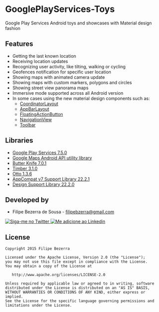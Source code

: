 GooglePlayServices-Toys
=======================

Google Play Services Android toys and showcases with Material design fashion

Features
--------
* Getting the last known location
* Receiving location updates
* Recognizing user activity, like tilting, walking or cycling
* Geofences notification for specific user location
* Showing maps with animated camera update
* Showing maps with custom markers, polygons and circles
* Showing street view panorama maps
* Immersive mode supported across all Android version
* In some cases using the new material design components such as:
  * [CoordinatorLayout][8]
  * [AppBarLayout][9]
  * [FloatingActionButton][10]
  * [NavigationView][11]
  * [Toolbar][12]

Libraries
---------
* [Google Play Services 7.5.0][1]
* [Google Maps Android API utility library][2]
* [Butter Knife 7.0.1][3]
* [Timber 3.1.0][4]
* [Otto 1.3.6][5]
* [AppCompat v7 Support Library 22.2.1][6]
* [Design Support Library 22.2.0][7]

Developed by
------------

* Filipe Bezerra de Sousa - <filipebzerra@gmail.com>

<a href="https://twitter.com/filipebsousa">
  <img alt="Siga-me no Twitter" src="http://imageshack.us/a/img812/3923/smallth.png" />
</a>
<a href="https://br.linkedin.com/in/filipebezerra">
  <img alt="Me adicione ao Linkedin" src="http://imageshack.us/a/img41/7877/smallld.png" />
</a>


License
-------

    Copyright 2015 Filipe Bezerra

    Licensed under the Apache License, Version 2.0 (the "License");
    you may not use this file except in compliance with the License.
    You may obtain a copy of the License at

       http://www.apache.org/licenses/LICENSE-2.0

    Unless required by applicable law or agreed to in writing, software
    distributed under the License is distributed on an "AS IS" BASIS,
    WITHOUT WARRANTIES OR CONDITIONS OF ANY KIND, either express or implied.
    See the License for the specific language governing permissions and
    limitations under the License.


[1]: http://developer.android.com/google/index.html
[2]: https://github.com/googlemaps/android-maps-utils
[3]: https://github.com/jakewharton/butterknife
[4]: https://github.com/jakewharton/timber
[5]: https://github.com/square/otto
[6]: http://developer.android.com/tools/support-library/index.html
[7]: http://android-developers.blogspot.com.br/2015/05/android-design-support-library.html
[8]: https://developer.android.com/reference/android/support/design/widget/CoordinatorLayout.html
[9]: https://developer.android.com/reference/android/support/design/widget/AppBarLayout.html
[10]: https://developer.android.com/reference/android/support/design/widget/FloatingActionButton.html
[11]: https://developer.android.com/reference/android/support/design/widget/NavigationView.html
[12]: https://developer.android.com/reference/android/widget/Toolbar.html

